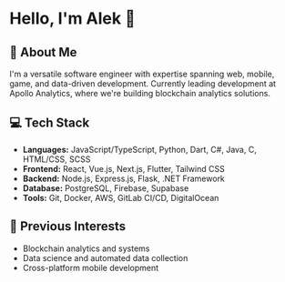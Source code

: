 # Hello, I'm Alek 👋

## 🚀 About Me
I'm a versatile software engineer with expertise spanning web, mobile, game, and data-driven development. Currently leading development at Apollo Analytics, where we're building blockchain analytics solutions.

## 💻 Tech Stack
- **Languages:** JavaScript/TypeScript, Python, Dart, C#, Java, C, HTML/CSS, SCSS
- **Frontend:** React, Vue.js, Next.js, Flutter, Tailwind CSS
- **Backend:** Node.js, Express.js, Flask, .NET Framework
- **Database:** PostgreSQL, Firebase, Supabase
- **Tools:** Git, Docker, AWS, GitLab CI/CD, DigitalOcean

## 🔭 Previous Interests
- Blockchain analytics and systems
- Data science and automated data collection
- Cross-platform mobile development
